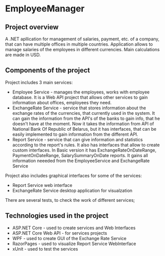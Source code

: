 # EmployeeManager
## Project overview
A .NET  apllication for management of salaries, payment, etc. of a company, that can have multiple offices in multiple countries. Application allows to manage salaries of the employees in different currencies. Main calculations are made in USD.
## Components of the project
Project includes 3 main services: 
- Employee Service - manages the employees, works with employee database. It is a Web API project that allows other services to gain information about offices, employees they need.
- ExchangeRate Service - service that stores information about the exchange rates of the currencies, that currently used in the system. It can gain the information from the API's of the banks to gain info, that he doesn't have at the moment. Now it takes the information from API of National Bank Of Republic of Belarus, but it has interfaces, that can be easily implemented to gain information from the different API.
- Report Service - service that can give information and statistics according to the report's rules. It also has interfaces that allow to create custom interfaces. In Basic version it has ExchangeRateOnDateRange, PaymentOnDateRange, SalarySummaryOnDate reports. It gains all information neeeded from the EmployeeService and ExchangeRate Service

Project also includes graphical interfaces for some of the services:
- Report Service web interface
- ExchangeRate Service desktop application for visualzation

There are several tests, to check the work of different services;

## Technologies used in the project 
- ASP.NET Core - used to create services and Web Interfaces
- ASP.NET Core Web API - for services projects
- WPF - used to create GUI of the Exchange Rate Service
- RazorPages - used to  visualize Report Service WebInterface
- xUnit - used to test the services

